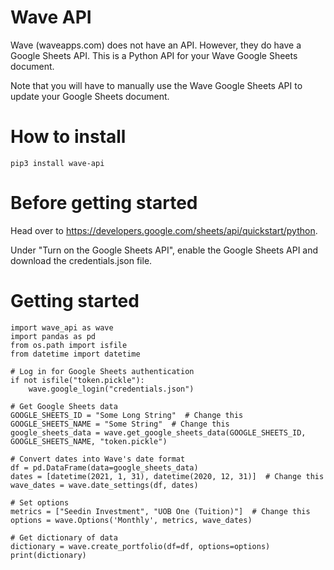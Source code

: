 # Wave API

Wave (waveapps.com) does not have an API. However, they do have a Google Sheets API. This is a Python API for your Wave Google Sheets document.

Note that you will have to manually use the Wave Google Sheets API to update your Google Sheets document.

# How to install

```pip3 install wave-api```

# Before getting started 

Head over to https://developers.google.com/sheets/api/quickstart/python.

Under "Turn on the Google Sheets API", enable the Google Sheets API and download the credentials.json file.


# Getting started

```
import wave_api as wave
import pandas as pd
from os.path import isfile
from datetime import datetime

# Log in for Google Sheets authentication
if not isfile("token.pickle"):
    wave.google_login("credentials.json")

# Get Google Sheets data
GOOGLE_SHEETS_ID = "Some Long String"  # Change this
GOOGLE_SHEETS_NAME = "Some String"  # Change this
google_sheets_data = wave.get_google_sheets_data(GOOGLE_SHEETS_ID, GOOGLE_SHEETS_NAME, "token.pickle")

# Convert dates into Wave's date format
df = pd.DataFrame(data=google_sheets_data)
dates = [datetime(2021, 1, 31), datetime(2020, 12, 31)]  # Change this
wave_dates = wave.date_settings(df, dates)

# Set options
metrics = ["Seedin Investment", "UOB One (Tuition)"]  # Change this
options = wave.Options('Monthly', metrics, wave_dates)

# Get dictionary of data
dictionary = wave.create_portfolio(df=df, options=options)
print(dictionary)
```
